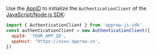 Use the [AppID](/guides/faqs/get-app-id-and-secret.md) to initialize the `AuthenticationClient` of the [JavaScript/Node.js SDK](/reference-new/web/sdk-for-node/):

```javascript
import { AuthenticationClient } from 'approw-js-sdk'
const authenticationClient = new AuthenticationClient({
  appId: 'YOUR_APP_ID',
  appHost: 'https://xxxx.approw.cn',
})
```
